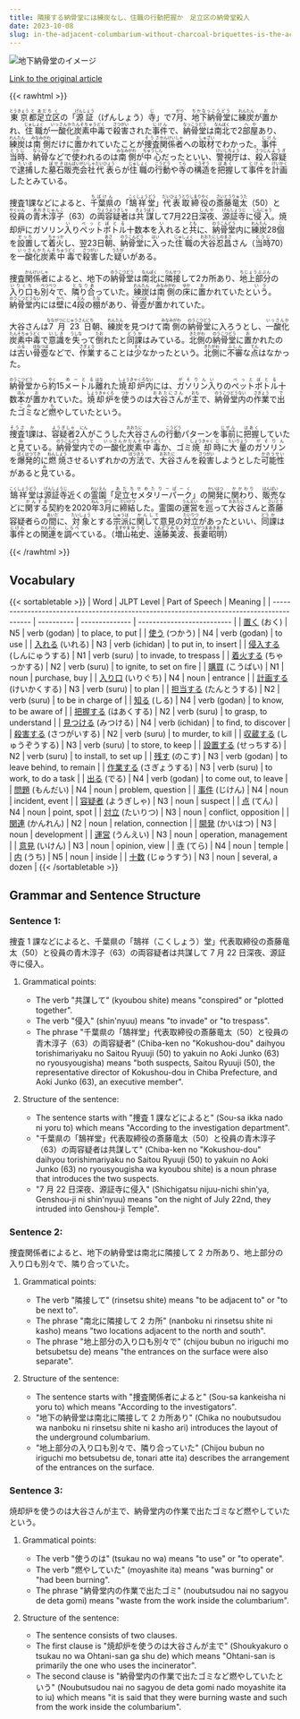 ```yaml
---
title: 隣接する納骨堂には練炭なし、住職の行動把握か　足立区の納骨堂殺人
date: 2023-10-08
slug: in-the-adjacent-columbarium-without-charcoal-briquettes-is-the-action-of-the-chief-priest-being-monitored-homicide-at-the-columbarium-in-adachi-ward
---
```


![地下納骨堂のイメージ](https://www.asahicom.jp/imgopt/img/44f3980287/comm_L/AS20231008001972.jpg "地下納骨堂のイメージ")

[Link to the original article](https://asahi.com/articles/ASRB85S6DRB8UTIL00M.html?iref=comtop_7_02)

{{< rawhtml >}}

<div>

<p><ruby>東京<rt>とうきょう</rt></ruby><ruby>都<rt>と</rt></ruby><ruby>足立<rt>あだち</rt></ruby><ruby>区<rt>く</rt></ruby>の「<ruby>源証<rt>げんしょう</rt></ruby>（げんしょう）<ruby>寺<rt>じ</rt></ruby>」で7<ruby>月<rt>がつ</rt></ruby>、<ruby>地下納骨堂<rt>ちかなっこうどう</rt></ruby>に<ruby>練炭<rt>れんたん</rt></ruby>が<ruby>置<rt>お</rt></ruby>かれ、<ruby>住職<rt>じゅしょく</rt></ruby>が<ruby>一酸化炭素中毒<rt>いっさんかたんそちゅうどく</rt></ruby>で<ruby>殺害<rt>さつがい</rt></ruby>された<ruby>事件<rt>じけん</rt></ruby>で、<ruby>納骨堂<rt>なっこうどう</rt></ruby>は<ruby>南北<rt>なんぼく</rt></ruby>で2<ruby>部屋<rt>へや</rt></ruby>あり、<ruby>練炭<rt>れんたん</rt></ruby>は<ruby>南<rt>みなみ</rt></ruby><ruby>側<rt>がわ</rt></ruby>だけに<ruby>置<rt>お</rt></ruby>かれていたことが<ruby>捜査<rt>そうさ</rt></ruby><ruby>関係者<rt>かんけいしゃ</rt></ruby>への<ruby>取材<rt>しゅざい</rt></ruby>でわかった。<ruby>事件<rt>じけん</rt></ruby><ruby>当時<rt>とうじ</rt></ruby>、<ruby>納骨<rt>なっこつ</rt></ruby>などで<ruby>使<rt>つか</rt></ruby>われるのは<ruby>南<rt>みなみ</rt></ruby><ruby>側<rt>がわ</rt></ruby>が<ruby>中心<rt>ちゅうしん</rt></ruby>だったといい、<ruby>警視庁<rt>けいしちょう</rt></ruby>は、<ruby>殺人<rt>さつじん</rt></ruby><ruby>容疑<rt>ようぎ</rt></ruby>で<ruby>逮捕<rt>たいほ</rt></ruby>した<ruby>墓石<rt>ぼせき</rt></ruby><ruby>販売<rt>はんばい</rt></ruby><ruby>会社<rt>がいしゃ</rt></ruby><ruby>代表<rt>だいひょう</rt></ruby>らが<ruby>住職<rt>じゅしょく</rt></ruby>の<ruby>行動<rt>こうどう</rt></ruby>や<ruby>寺<rt>てら</rt></ruby>の<ruby>構造<rt>こうぞう</rt></ruby>を<ruby>把握<rt>はあく</rt></ruby>して<ruby>事件<rt>じけん</rt></ruby>を<ruby>計画<rt>けいかく</rt></ruby>したとみている。</p>

<p>捜査1課などによると、<ruby>千葉県<rt>ちばけん</rt></ruby>の「<ruby>鵠祥堂<rt>こくしょうどう</rt></ruby>」<ruby>代表取締役<rt>だいひょうとりしまりやく</rt></ruby>の<ruby>斎藤竜太<rt>さいとうりゅうた</rt></ruby>（50）と<ruby>役員<rt>やくいん</rt></ruby>の<ruby>青木淳子<rt>あおきじゅんこ</rt></ruby>（63）の<ruby>両容疑者<rt>りょうようぎしゃ</rt></ruby>は<ruby>共謀<rt>きょうぼう</rt></ruby>して7月22日<ruby>深夜<rt>しんや</rt></ruby>、<ruby>源証寺<rt>げんしょうじ</rt></ruby>に<ruby>侵入<rt>しんにゅう</rt></ruby>。焼却炉にガソリン<ruby>入<rt>い</rt></ruby>り<ruby>ペットボトル<rt>ぺっとぼとる</rt></ruby>十数本を<ruby>入<rt>い</rt></ruby>れると<ruby>共<rt>とも</rt></ruby>に、<ruby>納骨堂<rt>のうこんどう</rt></ruby>内に<ruby>練炭<rt>れんたん</rt></ruby>28<ruby>個<rt>こ</rt></ruby>を<ruby>設置<rt>せっち</rt></ruby>して<ruby>着火<rt>ちゃっか</rt></ruby>し、翌23日<ruby>朝<rt>あさ</rt></ruby>、<ruby>納骨堂<rt>のうこんどう</rt></ruby>に<ruby>入<rt>はい</rt></ruby>った<ruby>住職<rt>じゅしょく</rt></ruby>の<ruby>大谷忍昌<rt>おおたにしのまさ</rt></ruby>さん（<ruby>当時<rt>とうじ</rt></ruby>70）を<ruby>一酸化炭素<rt>いっさんかたんそ</rt></ruby><ruby>中毒<rt>ちゅうどく</rt></ruby>で<ruby>殺害<rt>さつがい</rt></ruby>した<ruby>疑<rt>うたが</rt></ruby>いがある。</p>

<p>捜査<ruby>関係者<rt>かんけいしゃ</rt></ruby>によると、地下の<ruby>納骨堂<rt>のうこつどう</rt></ruby>は<ruby>南北<rt>なんぼく</rt></ruby>に<ruby>隣接<rt>りんせつ</rt></ruby>して2カ所あり、<ruby>地上部分<rt>ちじょうぶぶん</rt></ruby>の<ruby>入り口<rt>いりくち</rt></ruby>も<ruby>別々<rt>べつべつ</rt></ruby>で、<ruby>隣り合<rt>となりあ</rt></ruby>っていた。<ruby>練炭<rt>れんたん</rt></ruby>は<ruby>南側<rt>みなみがわ</rt></ruby>の<ruby>床<rt>ゆか</rt></ruby>に<ruby>置<rt>お</rt></ruby>かれていたと<ruby>いう<rt>いう</rt></ruby>。<ruby>納骨堂内<rt>のうこつどうない</rt></ruby>には<ruby>壁<rt>かべ</rt></ruby>に4<ruby>段<rt>だん</rt></ruby>の<ruby>棚<rt>たな</rt></ruby>があり、<ruby>骨壺<rt>こつつぼ</rt></ruby>が<ruby>置<rt>お</rt></ruby>かれていた。</p>

<p>大谷さんは<ruby>7月23日<rt>なながつにじゅうさんにち</rt></ruby>朝、<ruby>練炭<rt>れんたん</rt></ruby>を見つけて<ruby>南側<rt>みなみがわ</rt></ruby>の<ruby>納骨堂<rt>のうこつどう</rt></ruby>に入ろうとし、<ruby>一酸化炭素中毒<rt>いっさんかたんそちゅうどく</rt></ruby>で<ruby>意識<rt>いしき</rt></ruby>を<ruby>失<rt>うしな</rt></ruby>って<ruby>倒<rt>たお</rt></ruby>れたと<ruby>同課<rt>どうか</rt></ruby>はみている。<ruby>北側<rt>きたがわ</rt></ruby>の<ruby>納骨堂<rt>のうこつどう</rt></ruby>に<ruby>置<rt>お</rt></ruby>かれたのは<ruby>古<rt>ふる</rt></ruby>い<ruby>骨壺<rt>ほねつぼ</rt></ruby>などで、<ruby>作業<rt>さぎょう</rt></ruby>することは<ruby>少<rt>すく</rt></ruby>なかったという。<ruby>北側<rt>きたがわ</rt></ruby>に<ruby>不審<rt>ふしん</rt></ruby>な<ruby>点<rt>てん</rt></ruby>はなかった。</p>

<p><ruby>納骨堂<rt>のうこつどう</rt></ruby>から<ruby>約<rt>やく</rt></ruby>15<ruby>メートル<rt>めーとる</rt></ruby><ruby>離<rt>はな</rt></ruby>れた<ruby>焼却炉<rt>しょうきゃくろ</rt></ruby><ruby>内<rt>ない</rt></ruby>には、<ruby>ガソリン<rt>がそりん</rt></ruby><ruby>入<rt>い</rt></ruby>りの<ruby>ペットボトル<rt>ぺっとぼとる</rt></ruby>十数<ruby>本<rt>ほん</rt></ruby>が<ruby>置<rt>お</rt></ruby>かれていた。<ruby>焼却炉<rt>しょうきゃくろ</rt></ruby>を<ruby>使<rt>つか</rt></ruby>うのは<ruby>大谷さん<rt>おおたにさん</rt></ruby>が<ruby>主<rt>おも</rt></ruby>で、<ruby>納骨堂<rt>のうこつどう</rt></ruby><ruby>内<rt>ない</rt></ruby>の<ruby>作業<rt>さぎょう</rt></ruby>で<ruby>出<rt>で</rt></ruby>た<ruby>ゴミ<rt>ごみ</rt></ruby>など<ruby>燃<rt>も</rt></ruby>やしていたという。</p>

<p><ruby>捜査<rt>そうさ</rt></ruby>1<ruby>課<rt>か</rt></ruby>は、<ruby>容疑者<rt>ようぎしゃ</rt></ruby>2<ruby>人<rt>にん</rt></ruby>がこうした<ruby>大谷<rt>おおたに</rt></ruby>さんの<ruby>行動<rt>こうどう</rt></ruby>パターンを<ruby>事前<rt>じぜん</rt></ruby>に<ruby>把握<rt>はあく</rt></ruby>していたと<ruby>見<rt>み</rt></ruby>ている。<ruby>納骨堂<rt>のうこんどう</rt></ruby>内<ruby>で<rt>で</rt></ruby>の<ruby>一酸化炭素<rt>いっさんかたんそ</rt></ruby><ruby>中毒<rt>ちゅうどく</rt></ruby>か、ゴミ<ruby>焼却<rt>しょうきゃく</rt></ruby><ruby>時<rt>じ</rt></ruby>に<ruby>大量<rt>たいりょう</rt></ruby>の<ruby>ガソリン<rt>がそりん</rt></ruby>を<ruby>爆発的<rt>ばくはつてき</rt></ruby>に<ruby>燃焼<rt>ねんしょう</rt></ruby>させるいずれかの<ruby>方法<rt>ほうほう</rt></ruby>で、<ruby>大谷<rt>おおたに</rt></ruby>さんを<ruby>殺害<rt>さつがい</rt></ruby>しようとした<ruby>可能性<rt>かのうせい</rt></ruby>があると<ruby>見<rt>み</rt></ruby>ている。</p>

<p><ruby>鵠祥堂<rt>こくしょうどう</rt></ruby>は<ruby>源証寺<rt>げんしょうじ</rt></ruby>近くの<ruby>霊園<rt>れいえん</rt></ruby>「<ruby>足立セメタリーパーク<rt>あだちせめたりーぱーく</rt></ruby>」の<ruby>開発<rt>かいはつ</rt></ruby>に<ruby>関わり<rt>かかわり</rt></ruby>、<ruby>販売<rt>はんばい</rt></ruby>などに<ruby>関する<rt>かんする</rt></ruby>契約を2020<ruby>年<rt>ねん</rt></ruby>3<ruby>月<rt>がつ</rt></ruby>に<ruby>締結<rt>ていけつ</rt></ruby>した。霊園の<ruby>運営<rt>うんえい</rt></ruby>を<ruby>巡<rt>めぐ</rt></ruby>って<ruby>大谷<rt>おおたに</rt></ruby>さんと<ruby>斎藤<rt>さいとう</rt></ruby>容疑者らの<ruby>間<rt>あいだ</rt></ruby>に、<ruby>対象<rt>たいしょう</rt></ruby>とする<ruby>宗派<rt>しゅうは</rt></ruby>に<ruby>関して<rt>かんして</rt></ruby>意見の<ruby>対立<rt>たいりつ</rt></ruby>があったといい、<ruby>同<rt>どう</rt></ruby><ruby>課<rt>か</rt></ruby>は<ruby>事件<rt>じけん</rt></ruby>との<ruby>関連<rt>かんれん</rt></ruby>を<ruby>調べ<rt>しらべ</rt></ruby>ている。（<ruby>増山<rt>ますやま</rt></ruby><ruby>祐史<rt>ゆうじ</rt></ruby>、<ruby>遠藤<rt>えんどう</rt></ruby><ruby>美波<rt>みなみ</rt></ruby>、<ruby>長妻<rt>ながつま</rt></ruby><ruby>昭明<rt>あきあき</rt></ruby>）</p>

</div>
{{< /rawhtml >}}

## Vocabulary

{{< sortabletable >}}
| Word | JLPT Level | Part of Speech | Meaning |
| ----------------------------------------------------------------------------------------- | ---------- | -------------- | -------------------------- |
| [置く](https://jisho.org/search/%E7%BD%AE%E3%81%8F) (おく) | N5 | verb (godan) | to place, to put |
| [使う](https://jisho.org/search/%E4%BD%BF%E3%81%86) (つかう) | N4 | verb (godan) | to use |
| [入れる](https://jisho.org/search/%E5%85%A5%E3%82%8C%E3%82%8B) (いれる) | N3 | verb (ichidan) | to put in, to insert |
| [侵入する](https://jisho.org/search/%E4%BE%B5%E5%85%A5%E3%81%99%E3%82%8B) (しんにゅうする) | N1 | verb (suru) | to invade, to trespass |
| [着火する](https://jisho.org/search/%E7%9D%80%E7%81%AB%E3%81%99%E3%82%8B) (ちゃっかする) | N2 | verb (suru) | to ignite, to set on fire |
| [購買](https://jisho.org/search/%E8%B3%BC%E8%B2%B7) (こうばい) | N1 | noun | purchase, buy |
| [入り口](https://jisho.org/search/%E5%85%A5%E3%82%8A%E5%8F%A3) (いりぐち) | N4 | noun | entrance |
| [計画する](https://jisho.org/search/%E8%A8%88%E7%94%BB%E3%81%99%E3%82%8B) (けいかくする) | N3 | verb (suru) | to plan |
| [担当する](https://jisho.org/search/%E6%8B%85%E5%BD%93%E3%81%99%E3%82%8B) (たんとうする) | N2 | verb (suru) | to be in charge of |
| [知る](https://jisho.org/search/%E7%9F%A5%E3%82%8B) (しる) | N4 | verb (godan) | to know, to be aware of |
| [把握する](https://jisho.org/search/%E6%8A%8A%E6%8F%A1%E3%81%99%E3%82%8B) (はあくする) | N2 | verb (suru) | to grasp, to understand |
| [見つける](https://jisho.org/search/%E8%A6%8B%E3%81%A4%E3%81%91%E3%82%8B) (みつける) | N4 | verb (ichidan) | to find, to discover |
| [殺害する](https://jisho.org/search/%E6%AE%BA%E5%AE%B3%E3%81%99%E3%82%8B) (さつがいする) | N2 | verb (suru) | to murder, to kill |
| [収蔵する](https://jisho.org/search/%E5%8F%8E%E8%94%B5%E3%81%99%E3%82%8B) (しゅうぞうする) | N3 | verb (suru) | to store, to keep |
| [設置する](https://jisho.org/search/%E8%A8%AD%E7%BD%AE%E3%81%99%E3%82%8B) (せっちする) | N2 | verb (suru) | to install, to set up |
| [残す](https://jisho.org/search/%E6%AE%8B%E3%81%99) (のこす) | N3 | verb (godan) | to leave behind, to remain |
| [作業する](https://jisho.org/search/%E4%BD%9C%E6%A5%AD%E3%81%99%E3%82%8B) (さぎょうする) | N3 | verb (suru) | to work, to do a task |
| [出る](https://jisho.org/search/%E5%87%BA%E3%82%8B) (でる) | N4 | verb (godan) | to come out, to leave |
| [問題](https://jisho.org/search/%E5%95%8F%E9%A1%8C) (もんだい) | N4 | noun | problem, question |
| [事件](https://jisho.org/search/%E4%BA%8B%E4%BB%B6) (じけん) | N4 | noun | incident, event |
| [容疑者](https://jisho.org/search/%E5%AE%B9%E7%96%91%E8%80%85) (ようぎしゃ) | N3 | noun | suspect |
| [点](https://jisho.org/search/%E7%82%B9) (てん) | N4 | noun | point, spot |
| [対立](https://jisho.org/search/%E5%AF%BE%E7%AB%8B) (たいりつ) | N3 | noun | conflict, opposition |
| [関連](https://jisho.org/search/%E9%96%A2%E9%80%A3) (かんれん) | N2 | noun | relation, connection |
| [開発](https://jisho.org/search/%E9%96%8B%E7%99%BA) (かいはつ) | N3 | noun | development |
| [運営](https://jisho.org/search/%E9%81%8B%E5%96%B6) (うんえい) | N3 | noun | operation, management |
| [意見](https://jisho.org/search/%E6%84%8F%E8%A6%8B) (いけん) | N3 | noun | opinion, view |
| [寺](https://jisho.org/search/%E5%AF%BA) (てら) | N4 | noun | temple |
| [内](https://jisho.org/search/%E5%86%85) (うち) | N5 | noun | inside |
| [十数](https://jisho.org/search/%E5%8D%81%E6%95%B0) (じゅうすう) | N3 | noun | several, a dozen |
{{< /sortabletable >}}

## Grammar and Sentence Structure

### Sentence 1:

捜査 1 課などによると、千葉県の「鵠祥（こくしょう）堂」代表取締役の斎藤竜太（50）と役員の青木淳子（63）の両容疑者は共謀して 7 月 22 日深夜、源証寺に侵入。

1. Grammatical points:

   - The verb "共謀して" (kyoubou shite) means "conspired" or "plotted together".
   - The verb "侵入" (shin'nyuu) means "to invade" or "to trespass".
   - The phrase "千葉県の「鵠祥堂」代表取締役の斎藤竜太（50）と役員の青木淳子（63）の両容疑者" (Chiba-ken no "Kokushou-dou" daihyou torishimariyaku no Saitou Ryuuji (50) to yakuin no Aoki Junko (63) no ryousyougisha) means "both suspects, Saitou Ryuuji (50), the representative director of Kokushou-dou in Chiba Prefecture, and Aoki Junko (63), an executive member".

2. Structure of the sentence:
   - The sentence starts with "捜査 1 課などによると" (Sou-sa ikka nado ni yoru to) which means "According to the investigation department".
   - "千葉県の「鵠祥堂」代表取締役の斎藤竜太（50）と役員の青木淳子（63）の両容疑者は共謀して" (Chiba-ken no "Kokushou-dou" daihyou torishimariyaku no Saitou Ryuuji (50) to yakuin no Aoki Junko (63) no ryousyougisha wa kyoubou shite) is a noun phrase that introduces the two suspects.
   - "7 月 22 日深夜、源証寺に侵入" (Shichigatsu nijuu-nichi shin'ya, Genshou-ji ni shin'nyuu) means "on the night of July 22nd, they intruded into Genshou-ji Temple".

### Sentence 2:

捜査関係者によると、地下の納骨堂は南北に隣接して 2 カ所あり、地上部分の入り口も別々で、隣り合っていた。

1. Grammatical points:

   - The verb "隣接して" (rinsetsu shite) means "to be adjacent to" or "to be next to".
   - The phrase "南北に隣接して 2 カ所" (nanboku ni rinsetsu shite ni kasho) means "two locations adjacent to the north and south".
   - The phrase "地上部分の入り口も別々で" (chijou bubun no iriguchi mo betsubetsu de) means "the entrances on the surface were also separate".

2. Structure of the sentence:
   - The sentence starts with "捜査関係者によると" (Sou-sa kankeisha ni yoru to) which means "According to the investigators".
   - "地下の納骨堂は南北に隣接して 2 カ所あり" (Chika no noubutsudou wa nanboku ni rinsetsu shite ni kasho ari) introduces the layout of the underground columbarium.
   - "地上部分の入り口も別々で、隣り合っていた" (Chijou bubun no iriguchi mo betsubetsu de, tonari atte ita) describes the arrangement of the entrances on the surface.

### Sentence 3:

焼却炉を使うのは大谷さんが主で、納骨堂内の作業で出たゴミなど燃やしていたという。

1. Grammatical points:

   - The verb "使うのは" (tsukau no wa) means "to use" or "to operate".
   - The verb "燃やしていた" (moyashite ita) means "was burning" or "had been burning".
   - The phrase "納骨堂内の作業で出たゴミ" (noubutsudou nai no sagyou de deta gomi) means "waste from the work inside the columbarium".

2. Structure of the sentence:
   - The sentence consists of two clauses.
   - The first clause is "焼却炉を使うのは大谷さんが主で" (Shoukyakuro o tsukau no wa Ohtani-san ga shu de) which means "Ohtani-san is primarily the one who uses the incinerator".
   - The second clause is "納骨堂内の作業で出たゴミなど燃やしていたという" (Noubutsudou nai no sagyou de deta gomi nado moyashite ita to iu) which means "it is said that they were burning waste and such from the work inside the columbarium".
